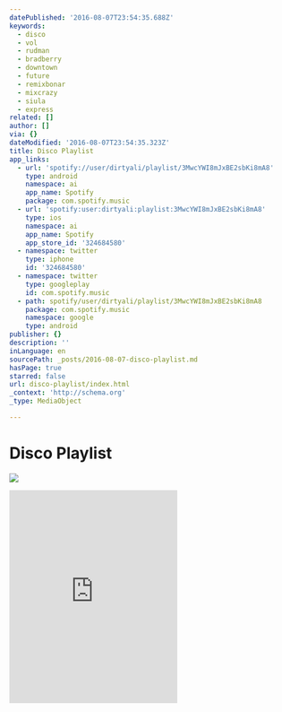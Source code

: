 ```yaml
---
datePublished: '2016-08-07T23:54:35.688Z'
keywords:
  - disco
  - vol
  - rudman
  - bradberry
  - downtown
  - future
  - remixbonar
  - mixcrazy
  - siula
  - express
related: []
author: []
via: {}
dateModified: '2016-08-07T23:54:35.323Z'
title: Disco Playlist
app_links:
  - url: 'spotify://user/dirtyali/playlist/3MwcYWI8mJxBE2sbKi8mA8'
    type: android
    namespace: ai
    app_name: Spotify
    package: com.spotify.music
  - url: 'spotify:user:dirtyali:playlist:3MwcYWI8mJxBE2sbKi8mA8'
    type: ios
    namespace: ai
    app_name: Spotify
    app_store_id: '324684580'
  - namespace: twitter
    type: iphone
    id: '324684580'
  - namespace: twitter
    type: googleplay
    id: com.spotify.music
  - path: spotify/user/dirtyali/playlist/3MwcYWI8mJxBE2sbKi8mA8
    package: com.spotify.music
    namespace: google
    type: android
publisher: {}
description: ''
inLanguage: en
sourcePath: _posts/2016-08-07-disco-playlist.md
hasPage: true
starred: false
url: disco-playlist/index.html
_context: 'http://schema.org'
_type: MediaObject

---
```

# Disco Playlist
![](https://the-grid-user-content.s3-us-west-2.amazonaws.com/7a1fc6b8-6211-4659-b440-f180e9075a2b.png)

<iframe src="https://cdn.embedly.com/widgets/media.html?src=https%3A%2F%2Fembed.spotify.com%2F%3Furi%3Dspotify%3Auser%3Adirtyali%3Aplaylist%3A3MwcYWI8mJxBE2sbKi8mA8&amp;url=https%3A%2F%2Fopen.spotify.com%2Fuser%2Fdirtyali%2Fplaylist%2F3MwcYWI8mJxBE2sbKi8mA8&amp;image=https%3A%2F%2Fmosaic.scdn.co%2F640%2Fe977437f8ed6000b35471770787895ad8da824e13d025803f1a924a0464dcbf6d5cda13bd4c545187447c465e0a84fc0330ab5a07f89df5f51c2fca0b9e119ee9bd3158c685b3a48b5c8804979249cbb&amp;key=b7d04c9b404c499eba89ee7072e1c4f7&amp;type=text%2Fhtml&amp;schema=spotify" width="300" height="380" scrolling="no" frameborder="0" allowfullscreen="" style=""></iframe>